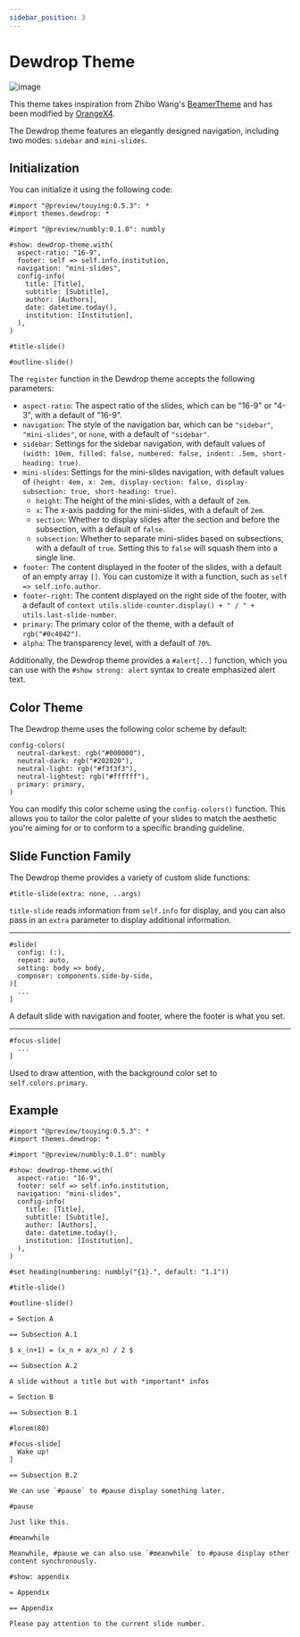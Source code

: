 ```yaml
---
sidebar_position: 3
---
```


# Dewdrop Theme

![image](https://github.com/touying-typ/touying/assets/34951714/0b5b2bb2-c6ec-45c0-9cea-0af2ed896bba)

This theme takes inspiration from Zhibo Wang's [BeamerTheme](https://github.com/zbowang/BeamerTheme) and has been modified by [OrangeX4](https://github.com/OrangeX4).

The Dewdrop theme features an elegantly designed navigation, including two modes: `sidebar` and `mini-slides`.

## Initialization

You can initialize it using the following code:

```typst
#import "@preview/touying:0.5.3": *
#import themes.dewdrop: *

#import "@preview/numbly:0.1.0": numbly

#show: dewdrop-theme.with(
  aspect-ratio: "16-9",
  footer: self => self.info.institution,
  navigation: "mini-slides",
  config-info(
    title: [Title],
    subtitle: [Subtitle],
    author: [Authors],
    date: datetime.today(),
    institution: [Institution],
  ),
)

#title-slide()

#outline-slide()
```

The `register` function in the Dewdrop theme accepts the following parameters:

- `aspect-ratio`: The aspect ratio of the slides, which can be "16-9" or "4-3", with a default of "16-9".
- `navigation`: The style of the navigation bar, which can be `"sidebar"`, `"mini-slides"`, or `none`, with a default of `"sidebar"`.
- `sidebar`: Settings for the sidebar navigation, with default values of `(width: 10em, filled: false, numbered: false, indent: .5em, short-heading: true)`.
- `mini-slides`: Settings for the mini-slides navigation, with default values of `(height: 4em, x: 2em, display-section: false, display-subsection: true, short-heading: true)`.
  - `height`: The height of the mini-slides, with a default of `2em`.
  - `x`: The x-axis padding for the mini-slides, with a default of `2em`.
  - `section`: Whether to display slides after the section and before the subsection, with a default of `false`.
  - `subsection`: Whether to separate mini-slides based on subsections, with a default of `true`. Setting this to `false` will squash them into a single line.
- `footer`: The content displayed in the footer of the slides, with a default of an empty array `[]`. You can customize it with a function, such as `self => self.info.author`.
- `footer-right`: The content displayed on the right side of the footer, with a default of `context utils.slide-counter.display() + " / " + utils.last-slide-number`.
- `primary`: The primary color of the theme, with a default of `rgb("#0c4842")`.
- `alpha`: The transparency level, with a default of `70%`.

Additionally, the Dewdrop theme provides a `#alert[..]` function, which you can use with the `#show strong: alert` syntax to create emphasized alert text.

## Color Theme

The Dewdrop theme uses the following color scheme by default:

```typc
config-colors(
  neutral-darkest: rgb("#000000"),
  neutral-dark: rgb("#202020"),
  neutral-light: rgb("#f3f3f3"),
  neutral-lightest: rgb("#ffffff"),
  primary: primary,
)
```

You can modify this color scheme using the `config-colors()` function. This allows you to tailor the color palette of your slides to match the aesthetic you're aiming for or to conform to a specific branding guideline.


## Slide Function Family

The Dewdrop theme provides a variety of custom slide functions:

```typst
#title-slide(extra: none, ..args)
```

`title-slide` reads information from `self.info` for display, and you can also pass in an `extra` parameter to display additional information.

---

```typst
#slide(
  config: (:),
  repeat: auto,
  setting: body => body,
  composer: components.side-by-side,
)[
  ...
]
```

A default slide with navigation and footer, where the footer is what you set.

---

```typst
#focus-slide[
  ...
]
```

Used to draw attention, with the background color set to `self.colors.primary`.

## Example

```typst
#import "@preview/touying:0.5.3": *
#import themes.dewdrop: *

#import "@preview/numbly:0.1.0": numbly

#show: dewdrop-theme.with(
  aspect-ratio: "16-9",
  footer: self => self.info.institution,
  navigation: "mini-slides",
  config-info(
    title: [Title],
    subtitle: [Subtitle],
    author: [Authors],
    date: datetime.today(),
    institution: [Institution],
  ),
)

#set heading(numbering: numbly("{1}.", default: "1.1"))

#title-slide()

#outline-slide()

= Section A

== Subsection A.1

$ x_(n+1) = (x_n + a/x_n) / 2 $

== Subsection A.2

A slide without a title but with *important* infos

= Section B

== Subsection B.1

#lorem(80)

#focus-slide[
  Wake up!
]

== Subsection B.2

We can use `#pause` to #pause display something later.

#pause

Just like this.

#meanwhile

Meanwhile, #pause we can also use `#meanwhile` to #pause display other content synchronously.

#show: appendix

= Appendix

== Appendix

Please pay attention to the current slide number.
```

